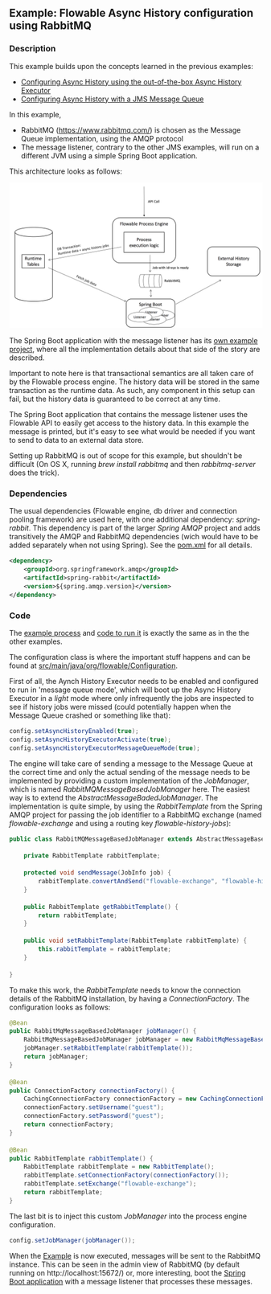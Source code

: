 ## Example: Flowable Async History configuration using RabbitMQ

### Description

This example builds upon the concepts learned in the previous examples:

* [Configuring Async History using the out-of-the-box Async History Executor](../async-history-default-cfg)
* [Configuring Async History with a JMS Message Queue](../async-history-jms-cfg)

In this example, 

* RabbitMQ (https://www.rabbitmq.com/) is chosen as the Message Queue implementation, using the AMQP protocol
* The message listener, contrary to the other JMS examples, will run on a different JVM using a simple Spring Boot application.

This architecture looks as follows:

![Async History with RabbitMQ](src/main/resources/diagrams/async-history-rabbitmq.png "Async History with RabbitMQ")

The Spring Boot application with the message listener has its [own example project](../async-history-rabbitmq-springboot-listener), where all the implementation details about that side of the story are described.

Important to note here is that transactional semantics are all taken care of by the Flowable process engine. The history data will be stored in the same transaction as the runtime data. As such, any component in this setup can fail, but the history data is guaranteed to be correct at any time. 

The Spring Boot application that contains the message listener uses the Flowable API to easily get access to the history data. In this example the message is printed, but it's easy to see what would be needed if you want to send to data to an external data store.

Setting up RabbitMQ is out of scope for this example, but shouldn't be difficult (On OS X, running _brew install rabbitmq_ and then _rabbitmq-server_ does the trick). 

### Dependencies

The usual dependencies (Flowable engine, db driver and connection pooling framework) are used here, with one additional dependency: _spring-rabbit_. This dependency is part of the larger _Spring AMQP_ project and adds transitively the AMQP and RabbitMQ dependencies (wich would have to be added separately when not using Spring). See the [pom.xml](pom.xml) for all details.


```xml
<dependency>
	<groupId>org.springframework.amqp</groupId>
	<artifactId>spring-rabbit</artifactId>
	<version>${spring.amqp.version}</version>
</dependency>
```

### Code 
 
 
The [example process](src/main/resources/test-process.bpmn20.xml) and [code to run it](src/main/java/org/flowable/Example.java) is exactly the same as in the the other examples. 
 
The configuration class is where the important stuff happens and can be found at [src/main/java/org/flowable/Configuration](src/main/java/org/flowable/Configuration.java).
 
First of all, the Aynch History Executor needs to be enabled and configured to run in 'message queue mode', which will boot up the Async History Executor in a _light_ mode where only infrequently the jobs are inspected to see if history jobs were missed (could potentially happen when the Message Queue crashed or something like that):

```java
config.setAsyncHistoryEnabled(true);
config.setAsyncHistoryExecutorActivate(true);
config.setAsyncHistoryExecutorMessageQueueMode(true);
```

The engine will take care of sending a message to the Message Queue at the correct time and only the actual sending of the message needs to be implemented by providing a custom implementation of the _JobManager_, which is named _RabbitMQMessageBasedJobManager_ here. The easiest way is to extend the _AbstractMessageBadedJobManager_. The implementation is quite simple, by using the _RabbitTemplate_ from the Spring AMQP project for passing the job identifier to a RabbitMQ exchange (named _flowable-exchange_ and using a routing key _flowable-history-jobs_):

```java
public class RabbitMQMessageBasedJobManager extends AbstractMessageBasedJobManager {

    private RabbitTemplate rabbitTemplate;
    
    protected void sendMessage(JobInfo job) {
        rabbitTemplate.convertAndSend("flowable-exchange", "flowable-history-jobs", job.getId());
    }

    public RabbitTemplate getRabbitTemplate() {
        return rabbitTemplate;
    }

    public void setRabbitTemplate(RabbitTemplate rabbitTemplate) {
        this.rabbitTemplate = rabbitTemplate;
    }
    
}
```

To make this work, the _RabbitTemplate_ needs to know the connection details of the RabbitMQ installation, by having a _ConnectionFactory_. The configuration looks as follows:

```java
@Bean
public RabbitMqMessageBasedJobManager jobManager() {
	RabbitMqMessageBasedJobManager jobManager = new RabbitMqMessageBasedJobManager();
	jobManager.setRabbitTemplate(rabbitTemplate());
	return jobManager;
}

@Bean
public ConnectionFactory connectionFactory() {
	CachingConnectionFactory connectionFactory = new CachingConnectionFactory("localhost");
	connectionFactory.setUsername("guest");
	connectionFactory.setPassword("guest");
    return connectionFactory;
}

@Bean
public RabbitTemplate rabbitTemplate() {
	RabbitTemplate rabbitTemplate = new RabbitTemplate();
	rabbitTemplate.setConnectionFactory(connectionFactory());
	rabbitTemplate.setExchange("flowable-exchange");
	return rabbitTemplate;
}
```

The last bit is to inject this custom _JobManager_ into the process engine configuration.

```java
config.setJobManager(jobManager());
```

When the [Example](src/main/java/org/flowable/Example.java) is now executed, messages will be sent to the RabbitMQ instance. This can be seen in the admin view of RabbitMQ (by default running on http://localhost:15672/) or, more interesting, boot the [Spring Boot application](../async-history-rabbitmq-springboot-listener) with a message listener that processes these messages.

